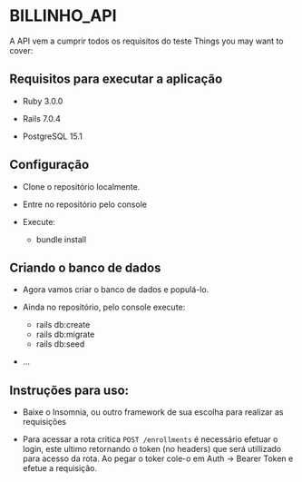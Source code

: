# BILLINHO_API

A API vem a cumprir todos os requisitos do teste
Things you may want to cover:

## Requisitos para executar a aplicação
* Ruby 3.0.0

* Rails 7.0.4

* PostgreSQL 15.1

## Configuração

- Clone o repositório localmente.

- Entre no repositório pelo console 

- Execute:
  - bundle install

## Criando o banco de dados

- Agora vamos criar o banco de dados e populá-lo.

- Ainda no repositório, pelo console execute:
  - rails db:create
  - rails db:migrate
  - rails db:seed

* ...

## Instruções para uso:

* Baixe o Insomnia, ou outro framework de sua escolha para realizar as requisições

- Para acessar a rota critica `POST /enrollments` é necessário efetuar o login, este ultimo retornando o token (no headers) que será utillizado para acesso da rota. Ao pegar o toker cole-o em Auth -> Bearer Token e efetue a requisição.